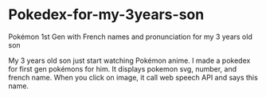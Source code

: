 # Pokedex-for-my-3years-son
Pokémon 1st Gen with French names and pronunciation for my 3 years old son

My 3 years old son just start watching Pokémon anime.
I made a pokedex for first gen pokémons for him.
It displays pokemon svg, number, and french name. When you click on image, it call web speech API and says this name.